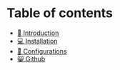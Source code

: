 # Table of contents

* [👋 Introduction](README.md)
* [💻 Installation](installation.md)
* [🦾 Configurations](configurations.md)
* [😸 Github](https://github.com/tawfek/covid19-statistics)
